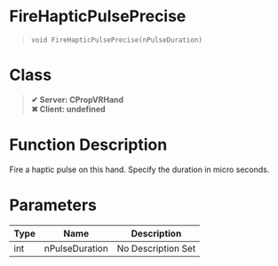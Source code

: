# FireHapticPulsePrecise
> `void FireHapticPulsePrecise(nPulseDuration)`
# Class
> __✔ Server: CPropVRHand__  
> __✖ Client: undefined__  
# Function Description
Fire a haptic pulse on this hand. Specify the duration in micro seconds.
# Parameters
Type|Name|Description
--|--|--
int|nPulseDuration|No Description Set
